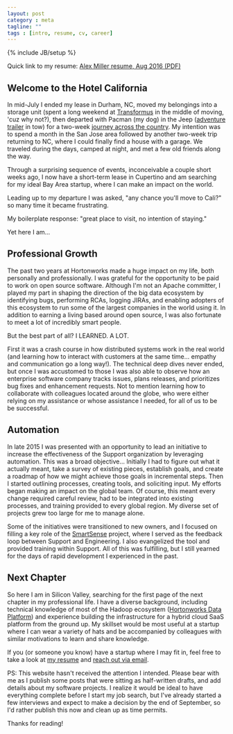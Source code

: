```yaml
---
layout: post
category : meta
tagline: ""
tags : [intro, resume, cv, career]
---
```

{% include JB/setup %}

Quick link to my resume: <a href="http://bit.ly/amiller-resume">Alex Miller resume, Aug 2016 (PDF)</a>

## Welcome to the Hotel California

In mid-July I ended my lease in Durham, NC, moved my belongings into a storage unit (spent a long weekend at <a href="http://transformus.com/">Transformus</a> in the middle of moving, 'cuz why not?), then departed with Pacman (my dog) in the Jeep (<a href="/meta/2016/07/15/adventure-trailer">adventure trailer</a> in tow) for a two-week <a href="/meta/2016/08/01/cross-country-journey">journey across the country</a>. My intention was to spend a month in the San Jose area followed by another two-week trip returning to NC, where I could finally find a house with a garage. We traveled during the days, camped at night, and met a few old friends along the way.

Through a surprising sequence of events, inconceivable a couple short weeks ago, I now have a short-term lease in Cupertino and am searching for my ideal Bay Area startup, where I can make an impact on the world.

Leading up to my departure I was asked, "any chance you'll move to Cali?" so many time it became frustrating.

My boilerplate response: "great place to visit, no intention of staying."

Yet here I am...

## Professional Growth

The past two years at Hortonworks made a huge impact on my life, both personally and professionally. I was grateful for the opportunity to be paid to work on open source software. Although I'm not an Apache committer, I played my part in shaping the direction of the big data ecosystem by identifying bugs, performing RCAs, logging JIRAs, and enabling adopters of this ecosystem to run some of the largest companies in the world using it. In addition to earning a living based around open source, I was also fortunate to meet a lot of incredibly smart people.

But the best part of all? I LEARNED. A LOT.

First it was a crash course in how distributed systems work in the real world (and learning how to interact with customers at the same time... empathy and communication go a long way!). The technical deep dives never ended, but once I was accustomed to those I was also able to observe how an enterprise software company tracks issues, plans releases, and prioritizes bug fixes and enhancement requests. Not to mention learning how to collaborate with colleagues located around the globe, who were either relying on my assistance or whose assistance I needed, for all of us to be be successful.

## Automation

In late 2015 I was presented with an opportunity to lead an initiative to increase the effectiveness of the Support organization by leveraging automation. This was a broad objective... Initially I had to figure out what it actually meant, take a survey of existing pieces, establish goals, and create a roadmap of how we might achieve those goals in incremental steps. Then I started outlining processes, creating tools, and soliciting input. My efforts began making an impact on the global team. Of course, this meant every change required careful review, had to be integrated into existing processes, and training provided to every global region. My diverse set of projects grew too large for me to manage alone.

Some of the initiatives were transitioned to new owners, and I focused on filling a key role of the <a href="http://hortonworks.com/smart-sense">SmartSense</a> project, where I served as the feedback loop between Support and Engineering. I also evangelized the tool and provided training within Support. All of this was fulfilling, but I still yearned for the days of rapid development I experienced in the past.

## Next Chapter

So here I am in Silicon Valley, searching for the first page of the next chapter in my professional life. I have a diverse background, including technical knowledge of most of the Hadoop ecosystem (<a href="http://hortonworks.com/products/data-center/hdp/">Hortonworks Data Platform</a>) and experience building the infrastructure for a hybrid cloud SaaS platform from the ground up. My skillset would be most useful at a startup where I can wear a variety of hats and be accompanied by colleagues with similar motivations to learn and share knowledge.

If you (or someone you know) have a startup where I may fit in, feel free to take a look at <a href="http://bit.ly/amiller-resume">my resume</a> and <a href="mailto:alex@thinkmassive.org">reach out via email</a>.

PS: This website hasn't received the attention I intended. Please bear with me as I publish some posts that were sitting as half-written drafts, and add details about my software projects. I realize it would be ideal to have everything complete before I start my job search, but I've already started a few interviews and expect to make a decision by the end of September, so I'd rather publish this now and clean up as time permits.

Thanks for reading!

